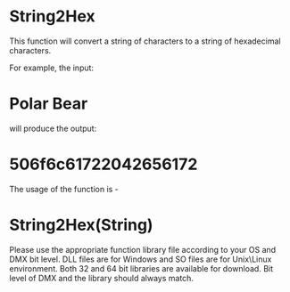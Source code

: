 # **String2Hex**

This function will convert a string of characters to a string of hexadecimal characters.

For example, the input:

# Polar Bear

will produce the output:

# 506f6c61722042656172

The usage of the function is -

# String2Hex(String)

Please use the appropriate function library file according to your OS and DMX bit level. DLL files are for Windows and SO files are for Unix\Linux environment. Both 32 and 64 bit libraries are available for download. Bit level of DMX and the library should always match.
